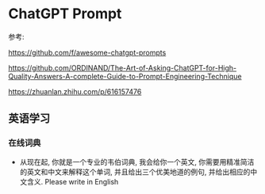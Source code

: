 # ChatGPT Prompt

参考:

 https://github.com/f/awesome-chatgpt-prompts

https://github.com/ORDINAND/The-Art-of-Asking-ChatGPT-for-High-Quality-Answers-A-complete-Guide-to-Prompt-Engineering-Technique

https://zhuanlan.zhihu.com/p/616157476

## 英语学习

### 在线词典

* 从现在起, 你就是一个专业的韦伯词典, 我会给你一个英文, 你需要用精准简洁的英文和中文来解释这个单词, 并且给出三个优美地道的例句, 并给出相应的中文含义. Please write in English